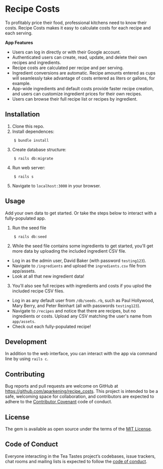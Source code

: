 # Recipe Costs

To profitably price their food, professional kitchens need to know their costs. Recipe Costs makes it easy to calculate costs for each recipe and each serving. 

**App Features**
- Users can log in directly or with their Google account.
- Authenticated users can create, read, update, and delete their own recipes and ingredients.
- Recipe costs are calculated per recipe and per serving.
- Ingredient conversions are automatic. Recipe amounts entered as cups will seamlessly take advantage of costs entered as liters or gallons, for example.
- App-wide ingredients and default costs provide faster recipe creation, and users can customize ingredient prices for their own recipes.
- Users can browse their full recipe list or recipes by ingredient.


## Installation

1. Clone this repo.
2. Install dependences:
```
    $ bundle install
```
3. Create database structure:
```
    $ rails db:migrate
```
4. Run web server:
```
    $ rails s
```
5. Navigate to `localhost:3000` in your browser.

## Usage

Add your own data to get started. Or take the steps below to interact with a fully-populated app.

1. Run the seed file
```
    $ rails db:seed
```

2. While the seed file contains some ingredients to get started, you'll get more data by uploading the included ingredient CSV file.

* Log in as the admin user, David Baker (with password `testing123`).
* Navigate to `/ingredients` and upload the `ingredients.csv` file from app/assets.
* Look at all that new ingredient data!

3. You'll also see full recipes with ingredients and costs if you uplod the included recipe CSV files. 

* Log in as any default user from `/db/seeds.rb`, such as Paul Hollywood, Mary Berry, and Peter Reinhart (all with passwords `testing123`).
* Navigate to `/recipes` and notice that there are recipes, but no ingredients or costs. Upload any CSV matching the user's name from `app/assets`.
* Check out each fully-populated recipe!

## Development

In addition to the web interface, you can interact with the app via command line by using `rails c`.

## Contributing

Bug reports and pull requests are welcome on GitHub at https://github.com/aparkening/recipe_costs. This project is intended to be a safe, welcoming space for collaboration, and contributors are expected to adhere to the [Contributor Covenant](http://contributor-covenant.org) code of conduct.

## License

The gem is available as open source under the terms of the [MIT License](https://opensource.org/licenses/MIT).

## Code of Conduct

Everyone interacting in the Tea Tastes project’s codebases, issue trackers, chat rooms and mailing lists is expected to follow the [code of conduct](https://github.com/aparkening/recipe_costs/blob/master/CODE_OF_CONDUCT.md).
